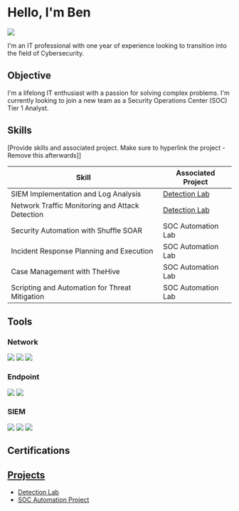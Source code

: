 # Hello, I'm Ben
<a href="https://www.linkedin.com/in/benrosan/"><img src="https://img.shields.io/badge/-LinkedIn-0072b1?&style=for-the-badge&logo=linkedin&logoColor=white" /></a>

I'm an IT professional with one year of experience looking to transition into the field of Cybersecurity.

## Objective

I'm a lifelong IT enthusiast with a passion for solving complex problems. I'm currently looking to join a new team as a Security Operations Center (SOC) Tier 1 Analyst.

## Skills
[Provide skills and associated project. Make sure to hyperlink the project - Remove this afterwards]]

| Skill                                         | Associated Project         |
|-----------------------------------------------|----------------------------|
| SIEM Implementation and Log Analysis          | <a href="https://google.com">Detection Lab</a>|
| Network Traffic Monitoring and Attack Detection | <a href="https://google.com">Detection Lab</a>|
| Security Automation with Shuffle SOAR         | SOC Automation Lab|
| Incident Response Planning and Execution      | SOC Automation Lab|
| Case Management with TheHive                  | SOC Automation Lab|
| Scripting and Automation for Threat Mitigation | SOC Automation Lab|

## Tools

### Network
<div>
    <img src="https://img.shields.io/badge/-Wireshark-1679A7?&style=for-the-badge&logo=Wireshark&logoColor=white" />
    <img src="https://img.shields.io/badge/-Suricata-EF3B2D?&style=for-the-badge&logo=Suricata&logoColor=white" />
    <img src="https://img.shields.io/badge/-Zeek-777BB4?&style=for-the-badge&logo=Zeek&logoColor=white" />
</div>

### Endpoint
<div>
    <img src="https://img.shields.io/badge/-Microsoft_Defender_for_Endpoint-00A4EF?&style=for-the-badge&logo=Microsoft&logoColor=white" />
    <img src="https://img.shields.io/badge/-Velociraptor-4B275F?&style=for-the-badge&logo=Velociraptor&logoColor=white" />
</div>

### SIEM
<div>
    <img src="https://img.shields.io/badge/-Microsoft_Sentinel-0078D4?&style=for-the-badge&logo=Microsoft&logoColor=white" />
    <img src="https://img.shields.io/badge/-Splunk-000000?&style=for-the-badge&logo=Splunk&logoColor=white" />
    <img src="https://img.shields.io/badge/-Elastic-005571?&style=for-the-badge&logo=Elastic&logoColor=white" />
</div>

## Certifications
<div>
<a herf"https://www.credly.com/badges/158ce71a-f6aa-4f93-b1ab-bbd42693d0d3/public_url" />
<a href"="https://www.credly.com/badges/c143e2f2-a5a4-41be-86d0-8e57f0b20a64/public_url" />
<a href="https://www.credly.com/badges/af515f2b-fea3-4e5f-9efb-0c51678bab66/public_url" />
</div>

## Projects
- Detection Lab
- SOC Automation Project
